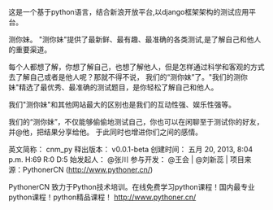 这是一个基于python语言，结合新浪开放平台,以django框架架构的测试应用平台。

测你妹。
"测你妹"提供了最新鲜、最有趣、最准确的各类测试,是了解自己和他人的重要渠道。

每个人都想了解，你想了解自己，也想了解他人，但是怎样通过科学和客观的方式去了解自己或者是他人呢？那就不得不说，
我们的“测你妹”了。"我们的测你妹"精选了最优秀、最准确的测试题目，是你轻松了解自己和他人。

我们"测你妹"和其他网站最大的区别也是我们的互动性强、娱乐性强等。

我们的“测你妹”，不仅能够偷偷地测试自己，你也可以在闲聊至于测试你的好友，并@他，把结果分享给他。
于此同时也增进你们之间的感情。


英文简称： cnm_py 
释出版本： v0.0.1-beta 
创建时间： 五月 20, 2013, 8:04 p.m. H:69 R:0 D:5 
始发起人： @张川 
参与开发： @王会 | @刘新蕊 | 
项目来源：PythonerCN (http://www.pythoner.cn/) 

PythonerCN
致力于Python技术培训。在线免费学习python课程！国内最专业python课程！python精品课程！
http://www.pythoner.cn/
